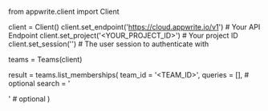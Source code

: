 from appwrite.client import Client

client = Client()
client.set_endpoint('https://cloud.appwrite.io/v1') # Your API Endpoint
client.set_project('<YOUR_PROJECT_ID>') # Your project ID
client.set_session('') # The user session to authenticate with

teams = Teams(client)

result = teams.list_memberships(
    team_id = '<TEAM_ID>',
    queries = [], # optional
    search = '<SEARCH>' # optional
)
